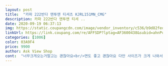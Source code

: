```yaml
---
layout: post 
title:  "카파 222반다 맨투맨 티셔츠 KJRL151MN_CMG" 
description: 카파 222반다 맨투맨 티셔 ..
date: 2020-09-19 06:37:13 
img: https://static.coupangcdn.com/image/vendor_inventory/c536/b9d82fed2acf2a5b6f024556c4c9a36ad35579b697b2af0bb91b6071b966.jpg 
linkUrl: https://link.coupang.com/re/AFFSDP?lptag=AF3600438&subid=ahnPublicAsk&pageKey=1230256459&itemId=2223387811&vendorItemId=70221057109&traceid=V0-113-6aabc2df60a7f8ad 
categories: [1006] 
color: 03A9F4 
price: 9900 
author: Ask View Shop 
cont:  "너무크게오는거말고는 괜찮아요<br/>면도 좋고 괜찮아요 다만 사이즈가 크게 나와서 입어보진 않았는데 클듯합니다<br/>모양 색깔은 맘에 드는데  평소 타이트하게 100, 넉넉하게 105입는데 좀 많이 헐렁합니다 평소 110입는  동생한테 100이 맞네요<br/>" 
---
```

